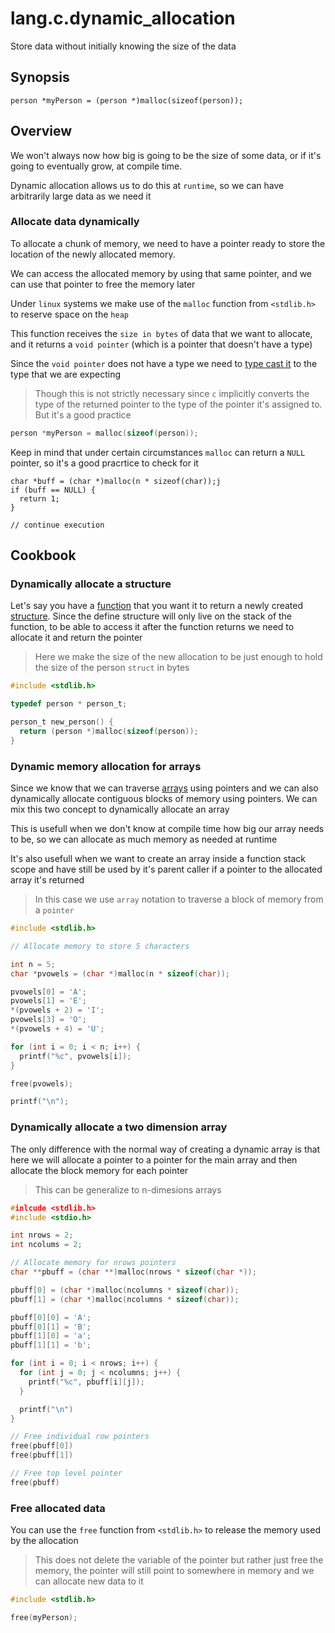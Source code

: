 # lang.c.dynamic_allocation

Store data without initially knowing the size of the data

## Synopsis

```language
person *myPerson = (person *)malloc(sizeof(person));
```

## Overview

We won't always now how big is going to be the size of some
data, or if it's going to eventually grow, at compile time.

Dynamic allocation allows us to do this at `runtime`, so we
can have arbitrarily large data as we need it

### Allocate data dynamically

To allocate a chunk of memory, we need to have a pointer ready
to store the location of the newly allocated memory.

We can access the allocated memory by using that same pointer,
and we can use that pointer to free the memory later

Under `linux` systems we make use of the `malloc` function from
`<stdlib.h>` to reserve space on the `heap`

This function receives the `size in bytes` of data that we
want to allocate, and it returns a `void pointer` (which is
a pointer that doesn't have a type)

Since the `void pointer` does not have a type we need to
[type cast it](./e6e6.md) to the type that we are expecting

> Though this is not strictly necessary since `c` implicitly 
> converts the type of the returned pointer to the type of
> the pointer it's assigned to. But it's a good practice

```c
person *myPerson = malloc(sizeof(person));
```

Keep in mind that under certain circumstances `malloc` can
return a `NULL` pointer, so it's a good pracrtice to check
for it

```
char *buff = (char *)malloc(n * sizeof(char));j
if (buff == NULL) {
  return 1;
}

// continue execution
```

## Cookbook

### Dynamically allocate a structure

Let's say you have a [function](./nt45.md) that you want it to return a
newly created [structure](./957e.md). Since the define structure will
only live on the stack of the function, to be able to access
it after the function returns we need to allocate it and return
the pointer

> Here we make the size of the new allocation to be just
> enough to hold the size of the person `struct` in bytes

```c
#include <stdlib.h>

typedef person * person_t;

person_t new_person() {
  return (person *)malloc(sizeof(person));
}
```

### Dynamic memory allocation for arrays

Since we know that we can traverse [arrays](./xp8m.md) using pointers 
and we can also dynamically allocate contiguous blocks of
memory using pointers. We can mix this two concept to
dynamically allocate an array

This is usefull when we don't know at compile time how big
our array needs to be, so we can allocate as much memory
as needed at runtime

It's also usefull when we want to create an array inside a
function stack scope and have still be used by it's parent
caller if a pointer to the allocated array it's returned

> In this case we use `array` notation to traverse a block
> of memory from a `pointer`

```c
#include <stdlib.h>

// Allocate memory to store 5 characters

int n = 5;
char *pvowels = (char *)malloc(n * sizeof(char));

pvowels[0] = 'A';
pvowels[1] = 'E';
*(pvowels + 2) = 'I';
pvowels[3] = 'O';
*(pvowels + 4) = 'U';

for (int i = 0; i < n; i++) {
  printf("%c", pvowels[i]);
}

free(pvowels);

printf("\n");
```

### Dynamically allocate a two dimension array

The only difference with the normal way of creating
a dynamic array is that here we will allocate a pointer
to a pointer for the main array and then allocate the
block memory for each pointer

> This can be generalize to n-dimesions arrays

```c
#inlcude <stdlib.h>
#include <stdio.h>

int nrows = 2;
int ncolums = 2;

// Allocate memory for nrows pointers
char **pbuff = (char **)malloc(nrows * sizeof(char *));

pbuff[0] = (char *)malloc(ncolumns * sizeof(char));
pbuff[1] = (char *)malloc(ncolumns * sizeof(char));

pbuff[0][0] = 'A';
pbuff[0][1] = 'B';
pbuff[1][0] = 'a';
pbuff[1][1] = 'b';

for (int i = 0; i < nrows; i++) {
  for (int j = 0; j < ncolumns; j++) {
    printf("%c", pbuff[i][j]);
  }

  printf("\n")
}

// Free individual row pointers
free(pbuff[0])
free(pbuff[1])

// Free top level pointer
free(pbuff)
```

### Free allocated data

You can use the `free` function from `<stdlib.h>` to release 
the memory used by the allocation

> This does not delete the variable of the pointer but rather
> just free the memory, the pointer will still point to
> somewhere in memory and we can allocate new data to it

```c
#include <stdlib.h>

free(myPerson);
```
